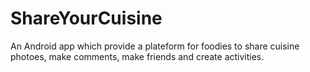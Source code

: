# ShareYourCuisine
An Android app which provide a plateform for foodies to share cuisine photoes, make comments, make friends and create activities.
